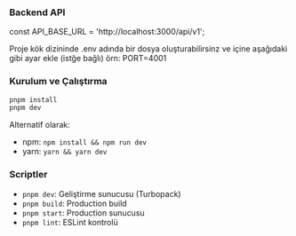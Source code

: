 
### Backend API
const API_BASE_URL = 'http://localhost:3000/api/v1';



Proje kök dizininde .env adında bir dosya oluşturabilirsinz ve içine aşağıdaki gibi ayar ekle (istğe bağlı)
örn:
PORT=4001


### Kurulum ve Çalıştırma

```bash
pnpm install
pnpm dev
```

Alternatif olarak:

- npm: `npm install && npm run dev`
- yarn: `yarn && yarn dev`

### Scriptler

- `pnpm dev`: Geliştirme sunucusu (Turbopack)
- `pnpm build`: Production build
- `pnpm start`: Production sunucusu
- `pnpm lint`: ESLint kontrolü